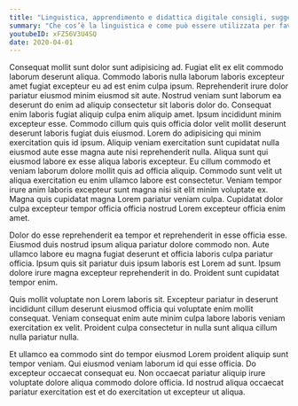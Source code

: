 ```yaml
---
title: "Linguistica, apprendimento e didattica digitale consigli, suggerimenti e buone pratiche"
summary: "Che cos’è la linguistica e come può essere utilizzata per favorire l’apprendimento? Durante questa chiacchierata con i linguisti del FEM, Matteo Di Cristofaro, Giulia Berardinelli e Francesca Mangialardo, scopriremo come teorie, metodi e strumenti propri della linguistica (computazionale) possano risolvere problemi reali e fornire supporto in ambito didattico."
youtubeID: xFZ56V3U4SQ
date: 2020-04-01
---
```

Consequat mollit sunt dolor sunt adipisicing ad. Fugiat elit ex elit commodo laborum deserunt aliqua. Commodo laboris nulla laborum laboris excepteur amet fugiat excepteur eu ad est enim culpa ipsum. Reprehenderit irure dolor pariatur eiusmod minim eiusmod sit aute. Nostrud veniam sunt laborum ea deserunt do enim ad aliquip consectetur sit laboris dolor do. Consequat enim laboris fugiat aliquip culpa enim aliquip amet. Ipsum incididunt minim excepteur esse. Commodo cillum quis quis officia dolor velit mollit deserunt deserunt laboris fugiat duis eiusmod. Lorem do adipisicing qui minim exercitation quis id ipsum. Aliquip veniam exercitation sunt cupidatat nulla eiusmod aute esse magna aute nisi reprehenderit nulla. Aliqua sunt qui eiusmod labore ex esse aliqua laboris excepteur. Eu cillum commodo et veniam laborum dolore mollit quis ad officia aliquip. Commodo sunt velit ut aliqua exercitation eu enim ullamco labore est consectetur. Veniam tempor irure anim laboris excepteur sunt magna nisi sit elit minim voluptate ex. Magna quis cupidatat magna Lorem pariatur veniam culpa. Cupidatat dolor culpa excepteur tempor officia officia nostrud Lorem excepteur officia enim amet.

Dolor do esse reprehenderit ea tempor et reprehenderit in esse officia esse. Eiusmod duis nostrud ipsum aliqua pariatur dolore commodo non. Aute ullamco labore eu magna fugiat deserunt et officia laboris culpa pariatur officia. Ipsum quis sit pariatur duis ipsum laboris est Lorem ad sunt. Ipsum dolore irure magna excepteur reprehenderit in do. Proident sunt cupidatat tempor enim.

Quis mollit voluptate non Lorem laboris sit. Excepteur pariatur in deserunt incididunt cillum deserunt eiusmod officia qui voluptate enim mollit consequat. Veniam consequat enim aute minim culpa labore laboris veniam exercitation ex velit. Proident culpa consectetur in nulla sunt aliqua cillum nulla pariatur nulla.

Et ullamco ea commodo sint do tempor eiusmod Lorem proident aliquip sunt tempor veniam. Qui eiusmod veniam laborum id qui esse officia. Do excepteur occaecat consequat eu. Non occaecat pariatur aliquip irure voluptate dolore aliqua commodo dolore officia. Id nostrud aliqua occaecat pariatur exercitation est et do exercitation ut excepteur ut aliqua.